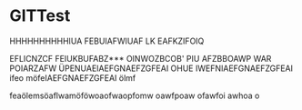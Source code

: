 # GITTest
HHHHHHHHHHIUA FEBUIAFWIUAF
LK EAFKZIFOIQ

EFLICNZCF
FEIUKBUFABZ***
OINWOZBCOB'
PIU AFZBBOAWP WAR
POIARZAFW
ÜPENUAEIAEFGNAEFZGFEAI
OHUE
IWEFNIAEFGNAEFZGFEAI
ifeo
möfeIAEFGNAEFZGFEAI
ölmf

feaölemsöaflwamöföwoaofwaopfomw oawfpoaw ofawfoi awhoa o